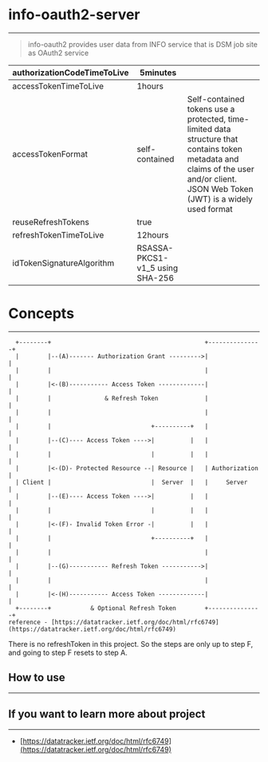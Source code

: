 # **info-oauth2-server**

---

> info-oauth2 provides user data from INFO service that is DSM job site as OAuth2 service

| authorizationCodeTimeToLive | 5minutes |  |
| --- | --- | --- |
| accessTokenTimeToLive | 1hours |  |
| accessTokenFormat | self-contained | Self-contained tokens use a protected, time-limited data structure that contains token metadata and claims of the user and/or client. JSON Web Token (JWT) is a widely used format |
| reuseRefreshTokens | true |  |
| refreshTokenTimeToLive | 12hours |  |
| idTokenSignatureAlgorithm | RSASSA-PKCS1-v1_5 using SHA-256 |  |

# Concepts

---

```
  +--------+                                           +---------------+
  |        |--(A)------- Authorization Grant --------->|               |
  |        |                                           |               |
  |        |<-(B)----------- Access Token -------------|               |
  |        |               & Refresh Token             |               |
  |        |                                           |               |
  |        |                            +----------+   |               |
  |        |--(C)---- Access Token ---->|          |   |               |
  |        |                            |          |   |               |
  |        |<-(D)- Protected Resource --| Resource |   | Authorization |
  | Client |                            |  Server  |   |     Server    |
  |        |--(E)---- Access Token ---->|          |   |               |
  |        |                            |          |   |               |
  |        |<-(F)- Invalid Token Error -|          |   |               |
  |        |                            +----------+   |               |
  |        |                                           |               |
  |        |--(G)----------- Refresh Token ----------->|               |
  |        |                                           |               |
  |        |<-(H)----------- Access Token -------------|               |
  +--------+           & Optional Refresh Token        +---------------+
reference - [https://datatracker.ietf.org/doc/html/rfc6749](https://datatracker.ietf.org/doc/html/rfc6749)
```

There is no refreshToken in this project. So the steps are only up to step F, and going to step F resets to step A.

## **How to use**

---

## **If you want to learn more about project**

---

- [https://datatracker.ietf.org/doc/html/rfc6749](https://datatracker.ietf.org/doc/html/rfc6749)
